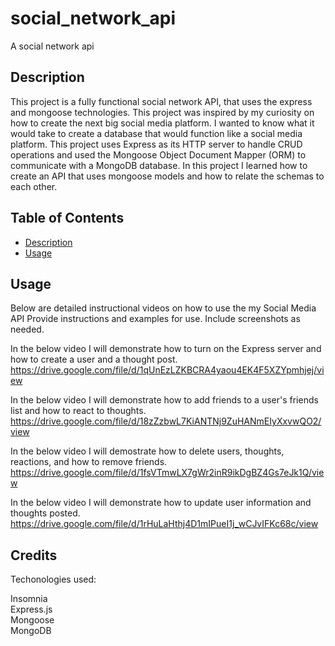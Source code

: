 # social_network_api
A social network api

## Description
This project is a fully functional social network API, that uses the express and mongoose technologies. This project was inspired by my curiosity on how to create the next big social media platform. I wanted to know what it would take to create a database that would function like a social media platform.
This project uses Express as its HTTP server to handle CRUD operations and used the Mongoose Object Document Mapper (ORM) to communicate with a MongoDB database. In this project I learned how to create an API that uses mongoose models and how to relate the schemas to each other.

## Table of Contents


- [Description](#Description)
- [Usage](#Usage)




## Usage

Below are detailed instructional videos on how to use the my Social Media API
Provide instructions and examples for use. Include screenshots as needed.


In the below video I will demonstrate how to turn on the Express server and how to create a user and a thought post.
https://drive.google.com/file/d/1qUnEzLZKBCRA4yaou4EK4F5XZYpmhjej/view

In the below video I will demonstrate how to add friends to a user's friends list and how to react to thoughts.
https://drive.google.com/file/d/18zZzbwL7KiANTNj9ZuHANmEIyXxvwQO2/view

In the below video I will demostrate how to delete users, thoughts, reactions, and how to remove friends.
https://drive.google.com/file/d/1fsVTmwLX7gWr2inR9ikDgBZ4Gs7eJk1Q/view


In the below video I will demonstrate how to update user information and thoughts posted.
https://drive.google.com/file/d/1rHuLaHthj4D1mIPueI1j_wCJvIFKc68c/view

## Credits
Techonologies used:

Insomnia<br>
Express.js<br>
Mongoose<br>
MongoDB<br>
























